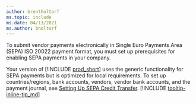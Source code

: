 ```yaml
---
author: brentholtorf
ms.topic: include
ms.date: 04/13/2021
ms.author: bholtorf
---
```

To submit vendor payments electronically in Single Euro Payments Area (SEPA) ISO 20022 payment format, you must set up prerequisites for enabling SEPA payments in your company.  

Your version of [!INCLUDE [prod_short](../../../includes/prod_short.md)] uses the generic functionality for SEPA payments but is optimized for local requirements. To set up countries/regions, bank accounts, vendors, vendor bank accounts, and the payment journal, see [Setting Up SEPA Credit Transfer](../../../finance-make-payments-with-bank-data-conversion-service-or-sepa-credit-transfer.md#setting-up-sepa-credit-transfer). [!INCLUDE [tooltip-inline-tip_md](../../../includes/tooltip-inline-tip_md.md)]
